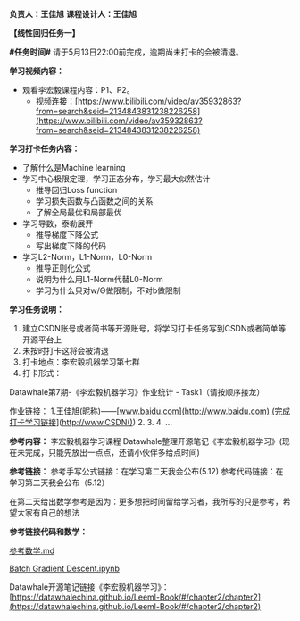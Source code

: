**负责人：王佳旭**
**课程设计人：王佳旭**

**【线性回归任务一】**

**#任务时间#**
请于5月13日22:00前完成，逾期尚未打卡的会被清退。

**学习视频内容：**
* 观看李宏毅课程内容：P1、P2。
  * 视频连接：[https://www.bilibili.com/video/av35932863?from=search&seid=2134843831238226258](https://www.bilibili.com/video/av35932863?from=search&seid=2134843831238226258)

**学习打卡任务内容：**
* 了解什么是Machine learning
* 学习中心极限定理，学习正态分布，学习最大似然估计
  * 推导回归Loss function
  * 学习损失函数与凸函数之间的关系
  * 了解全局最优和局部最优
* 学习导数，泰勒展开
  * 推导梯度下降公式
  * 写出梯度下降的代码
* 学习L2-Norm，L1-Norm，L0-Norm
  * 推导正则化公式
  * 说明为什么用L1-Norm代替L0-Norm
  * 学习为什么只对w/Θ做限制，不对b做限制

**学习任务说明：**
1. 建立CSDN账号或者简书等开源账号，将学习打卡任务写到CSDN或者简单等开源平台上
2. 未按时打卡这将会被清退
3. 打卡地点：李宏毅机器学习第七群
4. 打卡形式：

Datawhale第7期-《李宏毅机器学习》作业统计 - Task1（请按顺序接龙）

作业链接：
1.王佳旭(昵称)——[www.baidu.com](http://www.baidu.com)      [(完成打卡学习链接](http://www.baidu.com(完成学习链接)[)](http://www.CSDN())
2.
3.
4.
...

**参考内容：**
李宏毅机器学习课程
Datawhale整理开源笔记《李宏毅机器学习》(现在未完成，只能先放出一点点，还请小伙伴多给点时间)

**参考链接：**
参考手写公式链接：在学习第二天我会公布(5.12)
参考代码链接：在学习第二天我会公布（5.12）

在第二天给出数学参考是因为：更多想把时间留给学习者，我所写的只是参考，希望大家有自己的想法

**参考链接代码和数学：**

[参考数学.md](https://uploader.shimo.im/f/ND4AqiGGqlQTCEFy.md)

[Batch Gradient Descent.ipynb](https://uploader.shimo.im/f/UvVLrlY6xg86VhZ9.ipynb)


Datawhale开源笔记链接《李宏毅机器学习》：
[https://datawhalechina.github.io/Leeml-Book/#/chapter2/chapter2](https://datawhalechina.github.io/Leeml-Book/#/chapter2/chapter2)
